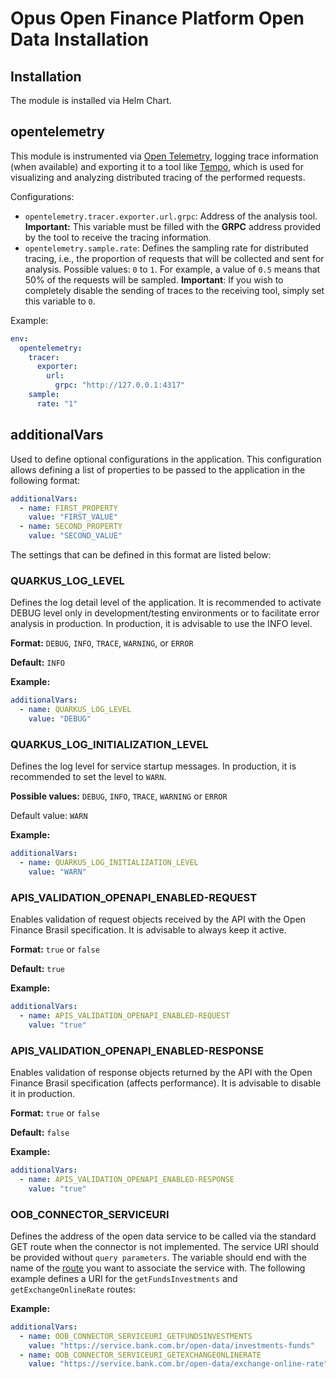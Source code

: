 # Opus Open Finance Platform Open Data Installation

## Installation

The module is installed via Helm Chart.

## opentelemetry

This module is instrumented via [Open Telemetry](https://opentelemetry.io/),
logging trace information (when available) and exporting it to a tool like
[Tempo](https://grafana.com/oss/tempo/), which is used for visualizing and
analyzing distributed tracing of the performed requests.

Configurations:

* `opentelemetry.tracer.exporter.url.grpc`: Address of the analysis tool.
**Important:** This variable must be filled with the **GRPC** address provided
by the tool to receive the tracing information.
* `opentelemetry.sample.rate`: Defines the sampling rate for distributed
tracing, i.e., the proportion of requests that will be collected and sent for
analysis. Possible values: `0` to `1`. For example, a value of `0.5` means that
50% of the requests will be sampled. **Important**: If you wish to completely
disable the sending of traces to the receiving tool, simply set this variable
to `0`.

Example:

```yaml
env:
  opentelemetry:
    tracer:
      exporter:
        url:
          grpc: "http://127.0.0.1:4317"
    sample:
      rate: "1"
```

## additionalVars

Used to define optional configurations in the application. This configuration allows defining a list of properties to be passed to the application in the following format:

```yaml
additionalVars:
  - name: FIRST_PROPERTY
    value: "FIRST_VALUE"
  - name: SECOND_PROPERTY
    value: "SECOND_VALUE"
```

The settings that can be defined in this format are listed below:

### QUARKUS_LOG_LEVEL

Defines the log detail level of the application. It is recommended to activate DEBUG level only in development/testing environments or to facilitate error analysis in production. In production, it is advisable to use the INFO level.

**Format:** `DEBUG`, `INFO`, `TRACE`, `WARNING`, or `ERROR`

**Default:** `INFO`

**Example:**

```yaml
additionalVars:
  - name: QUARKUS_LOG_LEVEL
    value: "DEBUG"
```

### QUARKUS_LOG_INITIALIZATION_LEVEL

Defines the log level for service startup messages.
In production, it is recommended to set the level to `WARN`.

**Possible values:** `DEBUG`, `INFO`, `TRACE`, `WARNING` or `ERROR`

Default value: `WARN`

**Example:**

```yaml
additionalVars:
  - name: QUARKUS_LOG_INITIALIZATION_LEVEL
    value: "WARN"
```

### APIS_VALIDATION_OPENAPI_ENABLED-REQUEST

Enables validation of request objects received by the API with the Open Finance Brasil specification. It is advisable to always keep it active.

**Format:** `true` or `false`

**Default:** `true`

**Example:**

```yaml
additionalVars:
  - name: APIS_VALIDATION_OPENAPI_ENABLED-REQUEST
    value: "true"
```

### APIS_VALIDATION_OPENAPI_ENABLED-RESPONSE

Enables validation of response objects returned by the API with the Open Finance Brasil specification (affects performance). It is advisable to disable it in production.

**Format:** `true` or `false`

**Default:** `false`

**Example:**

```yaml
additionalVars:
  - name: APIS_VALIDATION_OPENAPI_ENABLED-RESPONSE
    value: "true"
```

### OOB_CONNECTOR_SERVICEURI

Defines the address of the open data service to be called via the standard GET route when the connector is not implemented. The service URI should be provided without `query parameters`. The variable should end with the name of the [route](../../integration-connector/open-data/readme.md) you want to associate the service with. The following example defines a URI for the `getFundsInvestments` and `getExchangeOnlineRate` routes:

**Example:**

```yaml
additionalVars:
  - name: OOB_CONNECTOR_SERVICEURI_GETFUNDSINVESTMENTS
    value: "https://service.bank.com.br/open-data/investments-funds"
  - name: OOB_CONNECTOR_SERVICEURI_GETEXCHANGEONLINERATE
    value: "https://service.bank.com.br/open-data/exchange-online-rate"
```
